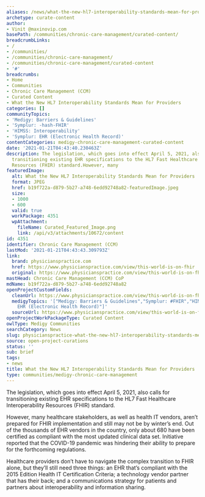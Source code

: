 ```yaml
---
aliases: /news/what-the-new-hl7-interoperability-standards-mean-for-providers
archetype: curate-content
author:
- Vinit @maxinovip.com
basePath: /communities/chronic-care-management/curated-content/
breadcrumbLinks:
- /
- /communities/
- /communities/chronic-care-management/
- /communities/chronic-care-management/curated-content
- '#'
breadcrumbs:
- Home
- Communities
- Chronic Care Management (CCM)
- Curated Content
- What the New HL7 Interoperability Standards Mean for Providers
categories: []
communityTopics:
- 'Medigy: Barriers & Guidelines'
- 'Symplur: -hash-FHIR'
- 'HIMSS: Interoperability'
- 'Symplur: EHR (Electronic Health Record)'
contentCategories: medigy-chronic-care-management-curated-content
date: '2021-01-21T04:43:40.230463Z'
description: The legislation, which goes into effect April 5, 2021, also calls for
  transitioning existing EHR specifications to the HL7 Fast Healthcare Interoperability
  Resources (FHIR) standard.However, many
featuredImage:
  alt: What the New HL7 Interoperability Standards Mean for Providers
  format: JPEG
  href: b19f722a-d879-5b27-a748-6edd92748a82-featuredImage.jpeg
  size:
  - 1000
  - 600
  valid: true
  workPackage: 4351
  wpAttachment:
    fileName: Curated_Featured_Image.png
    link: /api/v3/attachments/10672/content
id: 4351
identifier: Chronic Care Management (CCM)
lastMod: '2021-01-21T04:43:43.309793Z'
link:
  brand: physicianspractice.com
  href: https://www.physicianspractice.com/view/this-world-is-on-fhir
  original: https://www.physicianspractice.com/view/this-world-is-on-fhir
mastHead: Chronic Care Management (CCM) CoP
mdName: b19f722a-d879-5b27-a748-6edd92748a82
openProjectCustomFields:
  cleanUrl: https://www.physicianspractice.com/view/this-world-is-on-fhir
  medigyTopics: '["Medigy: Barriers & Guidelines","Symplur: #FHIR","HIMSS: Interoperability","Symplur:
    EHR (Electronic Health Record)"]'
  sourceUrl: https://www.physicianspractice.com/view/this-world-is-on-fhir
openProjectWorkPackageType: Curated Content
owlType: Medigy Communities
searchCategory: News
slug: physicianspractice-what-the-new-hl7-interoperability-standards-mean-for-providers
source: open-project-curations
status: ''
sub: brief
tags:
- news
title: What the New HL7 Interoperability Standards Mean for Providers
type: communities/medigy-chronic-care-management
---
```


<p>The legislation, which goes into effect April 5, 2021, also calls for transitioning existing EHR specifications to the HL7 Fast Healthcare Interoperability Resources (FHIR) standard.</p><p>However, many healthcare stakeholders, as well as health IT vendors, aren’t prepared for FHIR implementation and still may not be by winter’s end. Out of the thousands of EHR vendors in the country, only about 680 have been certified as compliant with the most updated clinical data set. Initiative reported that the COVID-19 pandemic was hindering their ability to prepare for the forthcoming regulations.</p><p>Healthcare providers don’t have to navigate the complex transition to FHIR alone, but they’ll still need three things: an EHR that’s compliant with the 2015 Edition Health IT Certification Criteria; a technology vendor partner that has their back; and a communications strategy for patients and partners about interoperability and information sharing.</p>
